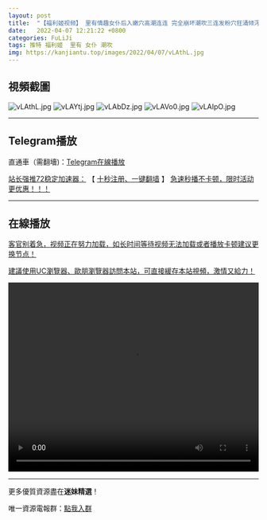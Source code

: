 ```yaml
---
layout: post
title:  "【福利姬视频】 里有情趣女仆后入嫩穴高潮连连 完全崩坏潮吹三连发粉穴狂涌倾泻 "
date:   2022-04-07 12:21:22 +0800
categories: FuLiJi
tags: 推特 福利姬  里有 女仆 潮吹
img: https://kanjiantu.top/images/2022/04/07/vLAthL.jpg
---
```



## 視頻截圖

![vLAthL.jpg](https://kanjiantu.top/images/2022/04/07/vLAthL.jpg)
![vLAYtj.jpg](https://kanjiantu.top/images/2022/04/07/vLAYtj.jpg)
![vLAbDz.jpg](https://kanjiantu.top/images/2022/04/07/vLAbDz.jpg)
![vLAVo0.jpg](https://kanjiantu.top/images/2022/04/07/vLAVo0.jpg)
![vLAIpO.jpg](https://kanjiantu.top/images/2022/04/07/vLAIpO.jpg)

* * *
## Telegram播放

直通車（需翻墻)：[Telegram在線播放](https://t.me/mimeijingxuan/507)

<u>站长强推72稳定加速器：</u> 【 [十秒注册、一键翻墙](https://72vpn.xyz/#/register?code=mimei) 】
<u>  急速秒播不卡顿，限时活动更优惠！！！</u>
* * *
## 在線播放
<u>客官别着急，视频正在努力加载，如长时间等待视频无法加载或者播放卡顿建议更换节点！</u>

<u>建議使用UC瀏覽器、歐朋瀏覽器訪問本站，可直接緩存本站視頻，激情又給力！</u>
<center><video src="https://cdn.publer.io/uploads/videos/624c4991db27970eb8dc5fac/2b858989da9de0df776b08e10878ca57.mp4" width="100%" height="380px" controls="controls"></video></center>

* * *
更多優質資源盡在**迷妹精選**！

唯一資源電報群：[點我入群](https://t.me/mimeijingxuan)


